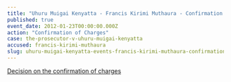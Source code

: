 ```yaml
---
title: "Uhuru Muigai Kenyatta - Francis Kirimi Muthaura - Confirmation of Charges"
published: true
event_date: 2012-01-23T00:00:00.000Z
action: "Confirmation of Charges"
case: the-prosecutor-v-uhuru-muigai-kenyatta
accused: francis-kirimi-muthaura
slug: uhuru-muigai-kenyatta-events-francis-kirimi-muthaura-confirmation-of-charges
---
```


[Decision on the confirmation of charges](https://www.icc-cpi.int/iccdocs/doc/doc1314543.pdf)

